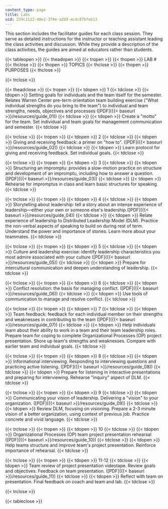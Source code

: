 ```yaml
---
content_type: page
title: Labs
uid: 259c1122-d0e2-374e-a2b9-ac4c87bfeb13
---
```


This section includes the facilitator guides for each class session. They serve as detailed instructions for the instructor or teaching assistant leading the class activities and discussion. While they provide a description of the class activities, the guides are aimed at educators rather than students.

{{< tableopen >}}
{{< theadopen >}}
{{< tropen >}}
{{< thopen >}}
LAB #
{{< thclose >}}
{{< thopen >}}
TOPICS
{{< thclose >}}
{{< thopen >}}
PURPOSES
{{< thclose >}}

{{< trclose >}}

{{< theadclose >}}
{{< tropen >}}
{{< tdopen >}}
1
{{< tdclose >}}
{{< tdopen >}}
Setting goals for individuals and the team itself for the semester. Relates Warren Center pre-term orientation team building exercise ("What individual strengths do you bring to the team") to individual and team strengths, needs, objectives and processes ([PDF]({{< baseurl >}}/resources/guide_01))
{{< tdclose >}}
{{< tdopen >}}
Create a "motto" for the team. Set individual and team goals for management communication and semester.
{{< tdclose >}}

{{< trclose >}}
{{< tropen >}}
{{< tdopen >}}
2
{{< tdclose >}}
{{< tdopen >}}
Giving and receiving feedback: a primer on "how to". ([PDF]({{< baseurl >}}/resources/guide_02))
{{< tdclose >}}
{{< tdopen >}}
Learn protocol for giving and receiving feedback. Set individual goals.
{{< tdclose >}}

{{< trclose >}}
{{< tropen >}}
{{< tdopen >}}
3
{{< tdclose >}}
{{< tdopen >}}
Structuring an impromptu: provides a slow-motion practice on structure and development of an impromptu, including how to answer a question. ([PDF]({{< baseurl >}}/resources/guide_03))
{{< tdclose >}}
{{< tdopen >}}
Rehearse for impromptus in class and learn basic structures for speaking.
{{< tdclose >}}

{{< trclose >}}
{{< tropen >}}
{{< tdopen >}}
4
{{< tdclose >}}
{{< tdopen >}}
Storytelling about leadership: tell a story about an intense experience of leadership—either your own or someone else's leadership.([PDF]({{< baseurl >}}/resources/guide_04))
{{< tdclose >}}
{{< tdopen >}}
Relate experience of leadership to Distributed Leadership Model (DLM). Practice the non-verbal aspects of speaking to build on during rest of term. Understand the power and importance of stories. Learn more about your teammates.
{{< tdclose >}}

{{< trclose >}}
{{< tropen >}}
{{< tdopen >}}
5
{{< tdclose >}}
{{< tdopen >}}
Culture and leadership exercise: identify leadership characteristics you most admire associated with your culture ([PDF]({{< baseurl >}}/resources/guide_05))
{{< tdclose >}}
{{< tdopen >}}
Prepare for intercultural communication and deepen understanding of leadership.
{{< tdclose >}}

{{< trclose >}}
{{< tropen >}}
{{< tdopen >}}
6
{{< tdclose >}}
{{< tdopen >}}
Conflict resolution: the basis for managing conflict. ([PDF]({{< baseurl >}}/resources/guide_06))
{{< tdclose >}}
{{< tdopen >}}
Use tools of communication to manage and resolve conflict.
{{< tdclose >}}

{{< trclose >}}
{{< tropen >}}
{{< tdopen >}}
7
{{< tdclose >}}
{{< tdopen >}}
Team feedback: feedback for each individual member on their strengths and weaknesses in contributing to the team ([PDF]({{< baseurl >}}/resources/guide_07))
{{< tdclose >}}
{{< tdopen >}}
Help individuals learn about their ability to work in a team and their team leadership roles. Prepare team for coping to complete Organizational Processes (OP) project presentation. Shore up team's strengths and weaknesses. Compare with earlier team and individual goals.
{{< tdclose >}}

{{< trclose >}}
{{< tropen >}}
{{< tdopen >}}
8
{{< tdclose >}}
{{< tdopen >}}
Informational interviewing. Responding to interviewing questions and practicing active listening. ([PDF]({{< baseurl >}}/resources/guide_08))
{{< tdclose >}}
{{< tdopen >}}
Prepare for listening in interactive presentations and preparing for interviewing. Rehearse "inquiry" aspect of DLM.
{{< tdclose >}}

{{< trclose >}}
{{< tropen >}}
{{< tdopen >}}
9
{{< tdclose >}}
{{< tdopen >}}
Communicating your vision of leadership. Delivering a "vision" to your organization. ([PDF]({{< baseurl >}}/resources/guide_09))
{{< tdclose >}}
{{< tdopen >}}
Review DLM, focusing on visioning. Prepare a 2-3 minute vision of a better organization, using context of previous job. Practice concrete and vivid language.
{{< tdclose >}}

{{< trclose >}}
{{< tropen >}}
{{< tdopen >}}
10
{{< tdclose >}}
{{< tdopen >}}
Organizational Processes (OP) team project presentation rehearsal ([PDF]({{< baseurl >}}/resources/guide_10))
{{< tdclose >}}
{{< tdopen >}}
Help teams structure and improve team's project presentation. Reinforce importance of rehearsal.
{{< tdclose >}}

{{< trclose >}}
{{< tropen >}}
{{< tdopen >}}
11-12
{{< tdclose >}}
{{< tdopen >}}
Team review of project presentation videotape. Review goals and objectives. Feedback on team presentation. ([PDF]({{< baseurl >}}/resources/guide_11))
{{< tdclose >}}
{{< tdopen >}}
Reflect with team on presentation. Final feedback on coach and team and lab.
{{< tdclose >}}

{{< trclose >}}

{{< tableclose >}}